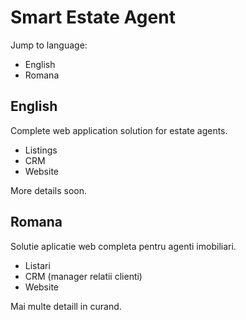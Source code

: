 # Smart Estate Agent

Jump to language:
* English
* Romana

## English

Complete web application solution for estate agents.

* Listings
* CRM
* Website

More details soon.

## Romana

Solutie aplicatie web completa pentru agenti imobiliari.

* Listari
* CRM (manager relatii clienti)
* Website

Mai multe detaill in curand.
